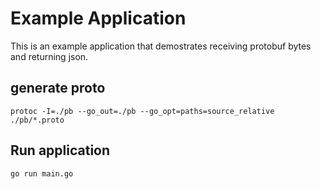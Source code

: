 # Example Application

This is an example application that demostrates receiving protobuf bytes and returning json.

## generate proto

`protoc -I=./pb --go_out=./pb --go_opt=paths=source_relative ./pb/*.proto`

## Run application

`go run main.go`
